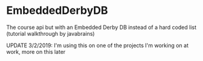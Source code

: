 # EmbeddedDerbyDB
The course api but with an Embedded Derby DB instead of a hard coded list (tutorial walkthrough by javabrains)

UPDATE 3/2/2019: I'm using this on one of the projects I'm working on at work, more on this later
